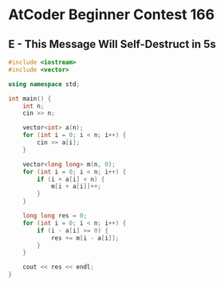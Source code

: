 # AtCoder Beginner Contest 166
## E - This Message Will Self-Destruct in 5s
```cpp
#include <iostream>
#include <vector>

using namespace std;

int main() {
    int n;
    cin >> n;

    vector<int> a(n);
    for (int i = 0; i < n; i++) {
        cin >> a[i];
    }

    vector<long long> m(n, 0);
    for (int i = 0; i < n; i++) {
        if (i + a[i] < n) {
            m[i + a[i]]++;
        }
    }

    long long res = 0;
    for (int i = 0; i < n; i++) {
        if (i - a[i] >= 0) {
            res += m[i - a[i]];
        }
    }

    cout << res << endl;
}
```
